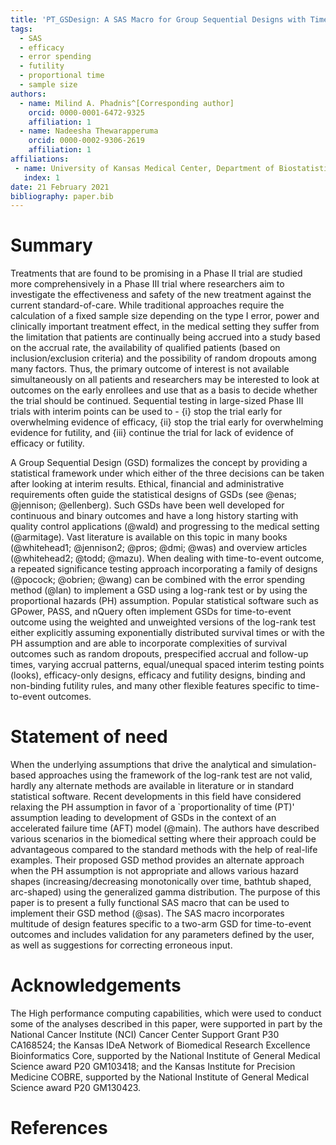 ```yaml
---
title: 'PT_GSDesign: A SAS Macro for Group Sequential Designs with Time-to-event Data using the Concept of Proportional Time'
tags:
  - SAS
  - efficacy
  - error spending
  - futility
  - proportional time
  - sample size
authors:
  - name: Milind A. Phadnis^[Corresponding author]
    orcid: 0000-0001-6472-9325
    affiliation: 1
  - name: Nadeesha Thewarapperuma
    orcid: 0000-0002-9306-2619
    affiliation: 1
affiliations:
 - name: University of Kansas Medical Center, Department of Biostatistics & Data Science
   index: 1
date: 21 February 2021
bibliography: paper.bib
---
```


# Summary
Treatments that are found to be promising in a Phase II trial are studied more comprehensively in a Phase III trial where researchers 
aim to investigate the effectiveness and safety of the new treatment against the current standard-of-care. While traditional 
approaches require the calculation of a fixed sample size depending on the type I error, power and clinically important treatment 
effect, in the medical setting they suffer from the limitation that patients are continually being accrued into a 
study based on the accrual rate, the availability of qualified patients (based on inclusion/exclusion criteria) and the possibility 
of random dropouts among many factors. Thus, the primary outcome of interest is not available simultaneously on all patients 
and researchers may be interested to look at outcomes on the early enrollees and use that as a basis to decide whether 
the trial should be continued. Sequential testing in large-sized Phase III trials with interim points can be used to - {i} stop 
the trial early for overwhelming evidence of efficacy, {ii} stop the trial early for overwhelming evidence 
for futility, and {iii} continue the trial for lack of evidence of efficacy or futility.

A Group Sequential Design (GSD) formalizes the concept by providing a statistical framework under which either of the three decisions can 
be taken after looking at interim results. Ethical, financial and administrative requirements often guide the statistical 
designs of GSDs (see @enas; @jennison; @ellenberg). Such GSDs have been well developed for continuous and binary outcomes 
and have a long history starting with quality control applications (@wald) and progressing to the medical setting (@armitage). Vast literature 
is available on this topic in many books (@whitehead1; @jennison2; @pros; @dmi; @was) and overview articles 
(@whitehead2; @todd; @mazu). When dealing with time-to-event outcome, a repeated significance testing approach incorporating a 
family of designs (@pocock; @obrien; @wang) can be combined with the error spending method (@lan) to implement a GSD using a 
log-rank test or by using the proportional hazards (PH) assumption. Popular statistical software such as GPower, PASS, and nQuery 
often implement GSDs for time-to-event outcome using the weighted and unweighted versions of the log-rank test either 
explicitly assuming exponentially distributed survival times or with the PH assumption and are able to incorporate 
complexities of survival outcomes such as random dropouts, prespecified accrual and follow-up times, 
varying accrual patterns, equal/unequal spaced interim testing points (looks), efficacy-only designs, efficacy and futility designs, 
binding and non-binding futility rules, and many other flexible features specific to time-to-event outcomes.

# Statement of need
    
When the underlying assumptions that drive the analytical and simulation-based approaches using the framework of the log-rank test are not valid, 
hardly any alternate methods are available in literature or in standard statistical software. Recent developments in this field have considered 
relaxing the PH assumption in favor of a `proportionality of time (PT)' assumption leading to development of GSDs in the context of an accelerated 
failure time (AFT) model (@main). The authors have described various scenarios in the biomedical setting where their approach could be advantageous 
compared to the standard methods with the help of real-life examples. Their proposed GSD method provides an alternate approach when the PH assumption is 
not appropriate and allows various hazard shapes (increasing/decreasing monotonically over time, bathtub shaped, arc-shaped) using the generalized gamma 
distribution. The purpose of this paper is to present a fully functional SAS macro that can be used to implement their GSD method (@sas). 
The SAS macro incorporates multitude of design features specific to a two-arm GSD for time-to-event outcomes and includes validation for any parameters 
defined by the user, as well as suggestions for correcting erroneous input. 

# Acknowledgements

The High performance computing capabilities, which were used to conduct some of the analyses described in this paper, were supported in part by the National Cancer Institute (NCI) Cancer Center Support Grant P30 CA168524; the Kansas IDeA Network of Biomedical Research Excellence Bioinformatics Core, supported by the National Institute of General Medical Science award P20 GM103418; and the Kansas Institute for Precision Medicine COBRE, supported by the National Institute of General Medical Science award P20 GM130423.

# References
